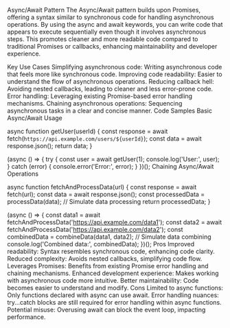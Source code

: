 Async/Await Pattern
The Async/Await pattern builds upon Promises, offering a syntax similar to synchronous code for handling asynchronous operations. By using the async and await keywords, you can write code that appears to execute sequentially even though it involves asynchronous steps. This promotes cleaner and more readable code compared to traditional Promises or callbacks, enhancing maintainability and developer experience.

Key Use Cases
Simplifying asynchronous code: Writing asynchronous code that feels more like synchronous code.
Improving code readability: Easier to understand the flow of asynchronous operations.
Reducing callback hell: Avoiding nested callbacks, leading to cleaner and less error-prone code.
Error handling: Leveraging existing Promise-based error handling mechanisms.
Chaining asynchronous operations: Sequencing asynchronous tasks in a clear and concise manner.
Code Samples
Basic Async/Await Usage

async function getUser(userId) {
  const response = await fetch(`https://api.example.com/users/${userId}`);
  const data = await response.json();
  return data;
}

(async () => {
  try {
    const user = await getUser(1);
    console.log('User:', user);
  } catch (error) {
    console.error('Error:', error);
  }
})();
Chaining Async/Await Operations

async function fetchAndProcessData(url) {
  const response = await fetch(url);
  const data = await response.json();
  const processedData = processData(data); // Simulate data processing
  return processedData;
}

(async () => {
  const data1 = await fetchAndProcessData('https://api.example.com/data1');
  const data2 = await fetchAndProcessData('https://api.example.com/data2');
  const combinedData = combineData(data1, data2); // Simulate data combining
  console.log('Combined data:', combinedData);
})();
Pros
Improved readability: Syntax resembles synchronous code, enhancing code clarity.
Reduced complexity: Avoids nested callbacks, simplifying code flow.
Leverages Promises: Benefits from existing Promise error handling and chaining mechanisms.
Enhanced development experience: Makes working with asynchronous code more intuitive.
Better maintainability: Code becomes easier to understand and modify.
Cons
Limited to async functions: Only functions declared with async can use await.
Error handling nuances: try...catch blocks are still required for error handling within async functions.
Potential misuse: Overusing await can block the event loop, impacting performance.
